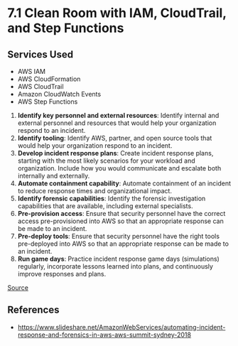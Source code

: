 # 7.1 Clean Room with IAM, CloudTrail, and Step Functions

## Services Used
* AWS IAM
* AWS CloudFormation
* AWS CloudTrail
* Amazon CloudWatch Events
* AWS Step Functions


1. **Identify key personnel and external resources**: Identify internal and external personnel and resources that would help your organization respond to an incident.
2. **Identify tooling**: Identify AWS, partner, and open source tools that would help your organization respond to an incident.
3. **Develop incident response plans**: Create incident response plans, starting with the most likely scenarios for your workload and organization. Include how you would communicate and escalate both internally and externally.
4. **Automate containment capability**: Automate containment of an incident to reduce response times and organizational impact.
5. **Identify forensic capabilities**: Identify the forensic investigation capabilities that are available, including external specialists.
6. **Pre-provision access**: Ensure that security personnel have the correct access pre-provisioned into AWS so that an appropriate response can be made to an incident.
7. **Pre-deploy tools**: Ensure that security personnel have the right tools pre-deployed into AWS so that an appropriate response can be made to an incident.
8. **Run game days**: Practice incident response game days (simulations) regularly, incorporate lessons learned into plans, and continuously improve responses and plans.

[Source](https://wa.aws.amazon.com/wat.question.SEC_11.en.html)

## References
* https://www.slideshare.net/AmazonWebServices/automating-incident-response-and-forensics-in-aws-aws-summit-sydney-2018
